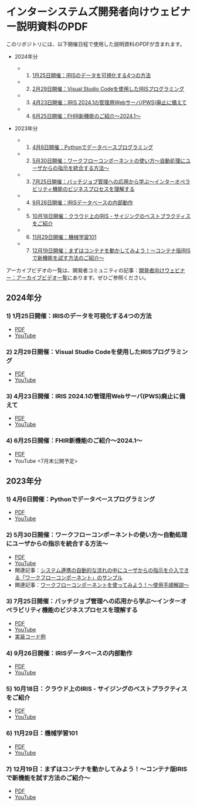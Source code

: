 # インターシステムズ開発者向けウェビナー説明資料のPDF
このリポジトリには、以下開催日程で使用した説明資料のPDFが含まれます。

- 2024年分
    - 1) [1月25日開催：IRISのデータを可視化する4つの方法](#1-1月25日開催irisのデータを可視化する4つの方法)

    - 2) [2月29日開催：Visual Studio Codeを使用したIRISプログラミング](#2-2月29日開催visual-studio-codeを使用したirisプログラミング)

    - 3) [4月23日開催：IRIS 2024.1の管理用Webサーバ(PWS)廃止に備えて](#3-4月23日開催iris-20241の管理用webサーバpws廃止に備えて)

    - 4) [6月25日開催：FHIR新機能のご紹介～2024.1～](#4-6月25日開催fhir新機能のご紹介20241)

- 2023年分
    - 1) [4月6日開催：Pythonでデータベースプログラミング](#1-4月6日開催pythonでデータベースプログラミング)
    - 2) [5月30日開催：ワークフローコンポーネントの使い方～自動処理にユーザからの指示を統合する方法～](#2-5月30日開催ワークフローコンポーネントの使い方自動処理にユーザからの指示を統合する方法)
    - 3) [7月25日開催：バッチジョブ管理への応用から学ぶ～インターオペラビリティ機能のビジネスプロセスを理解する](#3-7月25日開催バッチジョブ管理への応用から学ぶインターオペラビリティ機能のビジネスプロセスを理解する)
    - 4) [9月26日開催：IRISデータベースの内部動作](#4-9月26日開催irisデータベースの内部動作)
    - 5) [10月18日開催：クラウド上のIRIS - サイジングのベストプラクティスをご紹介](#5-10月18日クラウド上のiris---サイジングのベストプラクティスをご紹介)

    - 6) [11月29日開催：機械学習101](#6-11月29日機械学習101) 

    - 7) [12月19日開催：まずはコンテナを動かしてみよう！～コンテナ版IRISで新機能を試す方法のご紹介～](#7-12月19日まずはコンテナを動かしてみようコンテナ版irisで新機能を試す方法のご紹介)

アーカイブビデオの一覧は、開発者コミュニティの記事：[開発者向けウェビナー：アーカイブビデオ一覧](https://jp.community.intersystems.com/node/540401)にあります。ぜひご参照ください。


## 2024年分
### 1) 1月25日開催：IRISのデータを可視化する4つの方法
 - [PDF](/20240125-Visualise-IRIS-data-in-4ways.pdf)
 - [YouTube](https://www.youtube.com/watch?v=uvbn0qXJnS0&list=PLzSN_5VbNaxB_ExlTuYPM3rqyuNkZ1Csh)

### 2) 2月29日開催：Visual Studio Codeを使用したIRISプログラミング
 - [PDF](/20240229-IRISProgramingWithVSCode.pdf)
 - [YouTube](https://youtu.be/9WdhxWPVQ_U?list=PLzSN_5VbNaxB39_H2QMMEG_EsNEFc0ASz)

### 3) 4月23日開催：IRIS 2024.1の管理用Webサーバ(PWS)廃止に備えて
 - [PDF](/20240423-NoPWS-Final.pdf)
 - [YouTube](https://youtu.be/bVwWZt1oNws?list=PLzSN_5VbNaxCeC_ibw2l-xneMCwCVf-Or)

### 4) 6月25日開催：FHIR新機能のご紹介～2024.1～
 - [PDF](/20240625-FHIR2024.1.pdf)
 - YouTube <7月末公開予定>


## 2023年分
### 1) 4月6日開催：Pythonでデータベースプログラミング
- [PDF](20230426-EmbeddedPython-web.pdf)
- [YouTube](https://www.youtube.com/watch?v=fMxWwf3alNY&list=PLzSN_5VbNaxB39_H2QMMEG_EsNEFc0ASz&index=2)

### 2) 5月30日開催：ワークフローコンポーネントの使い方～自動処理にユーザからの指示を統合する方法～
- [PDF](20230530-WorkFlowComponent.pdf)
- [YouTube](https://www.youtube.com/watch?v=gfJqIHDMBuM&list=PLzSN_5VbNaxB39_H2QMMEG_EsNEFc0ASz&index=3)
- 関連記事：[システム連携の自動的な流れの中にユーザからの指示を介入できる「ワークフローコンポーネント」のサンプル](https://jp.community.intersystems.com/node/542931)
- 関連記事：[ワークフローコンポーネントを使ってみよう！～使用手順解説～](https://jp.community.intersystems.com/node/543006)

### 3) 7月25日開催：バッチジョブ管理への応用から学ぶ～インターオペラビリティ機能のビジネスプロセスを理解する
- [PDF](20230721-ApplicationOfBatchJobManagement.pdf)
- [YouTube](https://www.youtube.com/watch?v=RUxeT4cTy4k&list=PLzSN_5VbNaxB39_H2QMMEG_EsNEFc0ASz&index=5)
- [実装コード例](https://github.com/IRISMeister/jobmanagement)

### 4) 9月26日開催：IRISデータベースの内部動作
- [PDF](20230926-DBInternalPerformance.pdf)
- [YouTube](https://youtu.be/VeSmItD_jHw?list=PLzSN_5VbNaxB39_H2QMMEG_EsNEFc0ASz)

### 5) 10月18日：クラウド上のIRIS - サイジングのベストプラクティスをご紹介
- [PDF](20231018_IRIStoCloud_1.0.pdf)
- [YouTube](https://youtu.be/8cnErGIOIDk?list=PLzSN_5VbNaxB39_H2QMMEG_EsNEFc0ASz)

### 6) 11月29日：機械学習101
- [PDF](/20231129-MachineLearning101.pdf)
- [YouTube](https://youtu.be/47bP5-AtBVU?list=PLzSN_5VbNaxC-z6_DKUZuO__zyudjLE-g)

### 7) 12月19日：まずはコンテナを動かしてみよう！～コンテナ版IRISで新機能を試す方法のご紹介～
- [PDF](/20231219-TryContainer.pdf)
- [YouTube](https://youtu.be/JaV3VKWpffs?list=PLzSN_5VbNaxAUiQkx5d22TX0zjx4Mmqhb)
